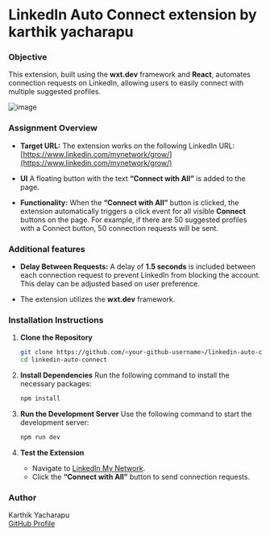 # LinkedIn Auto Connect extension by karthik yacharapu

### Objective
This extension, built using the **wxt.dev** framework and **React**, automates connection requests on LinkedIn, allowing users to easily connect with multiple suggested profiles.


![image](https://github.com/user-attachments/assets/4331accc-ec77-4f96-a3da-94a959c8f876)
### Assignment Overview
- **Target URL:** The extension works on the following LinkedIn URL:  
  [https://www.linkedin.com/mynetwork/grow/](https://www.linkedin.com/mynetwork/grow/)
  
- **UI** A floating button with the text **“Connect with All”** is added to the page.

- **Functionality:** When the **“Connect with All”** button is clicked, the extension automatically triggers a click event for all visible **Connect** buttons on the page. For example, if there are 50 suggested profiles with a Connect button, 50 connection requests will be sent.

### Additional features
- **Delay Between Requests:** A delay of **1.5 seconds** is included between each connection request to prevent LinkedIn from blocking the account. This delay can be adjusted based on user preference.

- The extension utilizes the **wxt.dev** framework.

### Installation Instructions

1. **Clone the Repository**
   ```bash
   git clone https://github.com/<your-github-username>/linkedin-auto-connect.git
   cd linkedin-auto-connect
   ```

2. **Install Dependencies**
   Run the following command to install the necessary packages:
   ```bash
   npm install
   ```

3. **Run the Development Server**
   Use the following command to start the development server:
   ```bash
   npm run dev
   ```

5. **Test the Extension**
   - Navigate to [LinkedIn My Network](https://www.linkedin.com/mynetwork/grow/).
   - Click the **“Connect with All”** button to send connection requests.

### Author
Karthik Yacharapu  
[GitHub Profile](https://github.com/YachavarapuKarthik)
